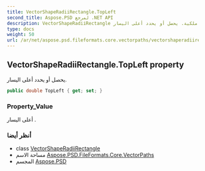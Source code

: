 ```yaml
---
title: VectorShapeRadiiRectangle.TopLeft
second_title: Aspose.PSD لمرجع .NET API
description: VectorShapeRadiiRectangle ملكية. يحصل أو يحدد أعلى اليسار.
type: docs
weight: 50
url: /ar/net/aspose.psd.fileformats.core.vectorpaths/vectorshaperadiirectangle/topleft/
---
```

## VectorShapeRadiiRectangle.TopLeft property

يحصل أو يحدد أعلى اليسار.

```csharp
public double TopLeft { get; set; }
```

### Property_Value

أعلى اليسار .

### أنظر أيضا

* class [VectorShapeRadiiRectangle](../)
* مساحة الاسم [Aspose.PSD.FileFormats.Core.VectorPaths](../../vectorshaperadiirectangle/)
* المجسم [Aspose.PSD](../../../)


